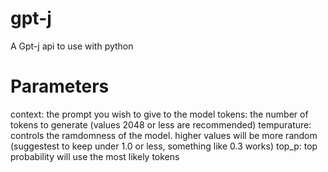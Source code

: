 # gpt-j
A Gpt-j api to use with python

# Parameters

context: the prompt you wish to give to the model
tokens: the number of tokens to generate (values 2048 or less are recommended)
tempurature: controls the ramdomness of the model. higher values will be more random (suggestest to keep under 1.0 or less, something like 0.3 works)
top_p: top probability will use the most likely tokens
